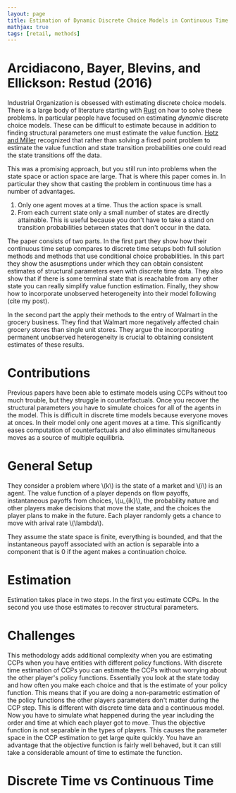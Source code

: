```yaml
---
layout: page
title: Estimation of Dynamic Discrete Choice Models in Continuous Time with an Application to Retail Competition
mathjax: true
tags: [retail, methods]
---
```


# Arcidiacono, Bayer, Blevins, and Ellickson: Restud (2016)

Industrial Organization is obsessed with estimating discrete choice models.  There is a large body of literature starting with [Rust](http://www.its.caltech.edu/~mshum/stats/rust.pdf) on how to solve these problems.  In particular people have focused on estimating *dynamic* discrete choice models.  These can be difficult to estimate because in addition to finding structural parameters one must estimate the value function.  [Hotz and Miller](https://www.jstor.org/stable/2298122) recognized that rather than solving a fixed point problem to estimate the value function and state transition probabilities one could read the state transitions off the data.

This was a promising approach, but you still run into problems when the state space or action space are large.  That is where this paper comes in.  In particular they show that casting the problem in continuous time has a number of advantages.
1. Only one agent moves at a time.  Thus the action space is small.
2. From each current state only a small number of states are directly attainable.  This is useful because you don't have to take a stand on transition probabilities between states that don't occur in the data.

The paper consists of two parts.  In the first part they show how their continuous time setup compares to discrete time setups both full solution methods and methods that use conditional choice probabilities.  In this part they show the asusmptions under which they can obtain consistent estimates of structural parameters even with discrete time data.  They also show that if there is some terminal state that is reachable from any other state you can really simplify value function estimation.  Finally, they show how to incorporate unobserved heterogeneity into their model following (cite my post).

In the second part the apply their methods to the entry of Walmart in the grocery business.  They find that Walmart more negatively affected chain grocery stores than single unit stores.  They argue the incorporating permanent unobserved heterogeneity is crucial to obtaining consistent estimates of these results.

<!--more-->

# Contributions

Previous papers have been able to estimate models using CCPs without too much trouble, but they struggle in counterfactuals.  Once you recover the structural parameters you have to simulate choices for all of the agents in the model.  This is difficult in discrete time models because everyone moves at onces.  In their model only one agent moves at a time.  This significantly eases computation of counterfactuals and also eliminates simultaneous moves as a source of multiple equilibria.


# General Setup


They consider a problem where \\(k\\) is the state of a market and \\(i\\) is an agent.  The value function of a player depends on flow payoffs, instantaneous payoffs from choices,  \\(u_{ik}\\), the probability nature and other players make decisions that move the state, and the choices the player plans to make in the future.  Each player randomly gets a chance to move with arival rate \\(\lambda\\).

They assume the state space is finite, everything is bounded, and that the instantaneous payoff associated with an action is separable into a component that is 0 if the agent makes a continuation choice.


# Estimation

Estimation takes place in two steps.  In the first you estimate CCPs.  In the second you use those estimates to recover structural parameters.


# Challenges

This methodology adds additional complexity when you are estimating CCPs when you have entities with different policy functions.  With discrete time estimation of CCPs you can estimate the CCPs without worrying about the other player's policy functions.  Essentially you look at the state today and how often you make each choice and that is the estimate of your policy function.  This means that if you are doing a non-parametric estimation of the policy functions the other players parameters don't matter during the CCP step. This is different with discrete time data and a continuous model.  Now you have to simulate what happened during the year including the order and time at which each player got to move.  Thus the objective function is not separable in the types of players.  This causes the parameter space in the CCP estimation to get large quite quickly.  You have an advantage that the objective function is fairly well behaved, but it can still take a considerable amount of time to estimate the function.

# Discrete Time vs Continuous Time
